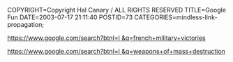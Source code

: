 COPYRIGHT=Copyright Hal Canary / ALL RIGHTS RESERVED
TITLE=Google Fun
DATE=2003-07-17 21:11:40
POSTID=73
CATEGORIES=mindless-link-propagation;

[https://www.google.com/search?btnI=l &q=french+military+victories](https://www.google.com/search?btnI=l&q=french+military+victories)

[https://www.google.com/search?btnI=l &q=weapons+of+mass+destruction](https://www.google.com/search?btnI=l&q=weapons+of+mass+destruction)
